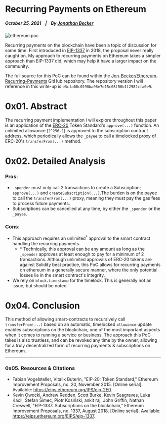 # Recurring Payments on Ethereum

  ##### October 25, 2021&nbsp;&nbsp;&nbsp;&nbsp;|&nbsp;&nbsp;&nbsp;&nbsp;By [Jonathan Becker](https://jbecker.dev)
  
  ![ethereum poc](https://raw.githubusercontent.com/Jon-Becker/research/main/papers/ethereum-recurring-payments/preview.png?fw)

  Recurring payments on the blockchain have been a topic of discussion for some time. First introduced in [EIP-1337](https://eips.ethereum.org/EIPS/eip-1337) in 2018, the proposal never really caught on. My approach to recurring payments on Ethereum takes a simpler approach than EIP-1337 did, which may help it have a larger impact on the community.

  The full source for this PoC can be found within the  [Jon-Becker/Ethereum-Recurring-Payments](https://github.com/Jon-Becker/ethereum-recurring-payments/tree/e3cfa08c0298ba96e7d15c08f50b1f2982cfa0e9) GitHub repository. The repository version I will reference in this write-up is ``e3cfa08c0298ba96e7d15c08f50b1f2982cfa0e9``.

# 0x01. Abstract
  The recurring payment implementation I will explore throughout this paper is an application of the [ERC-20](https://eips.ethereum.org/EIPS/eip-20) Token Standard's ``approve(...)`` function. An unlimited allowance (``2^256-1``) is approved to the subscription contract address, which periodically allows the ``_payee`` to call a timelocked proxy of ERC-20's ``transferFrom(...)`` method.
  

# 0x02. Detailed Analysis
### Pros:

  - ``_spender`` must only call 2 transactions to create a Subscription; ``approve(...)`` and ``createSubscription(...)``.The burden is on the payee to call the ``transferFrom(...)`` proxy, meaning they must pay the gas fees to process future payments.
  - Subscriptions can be cancelled at any time, by either the ``_spender`` or the ``_payee``.

### Cons:

- This approach requires an unlimited<sup>*</sup> approval to the smart contract handling the recurring payments.
  - \* Technically, this approval can be any amount as long as the ``_spender`` approves at least enough to pay for a minimum of 2 transactions. Although unlimited approvals of ERC-20 tokens are against Solidity best practice, this PoC allows for recurring payments on ethereum in a generally secure manner, where the only potential losses lie in the smart contract's integrity.
- We rely on ``block.timestamp`` for the timelock. This is generally not an issue, but should be noted.

# 0x04. Conclusion

  This method of allowing smart-contracts to recursively call ``transferFrom(...)`` based on an automatic, timelocked ``allowance`` update enables subscriptions on the blockchain, one of the most important aspects when it comes to running a service or business. The approach this PoC takes is also trustless, and can be revoked any time by the owner, allowing for a truly decentralized form of recurring payments & subscriptions on Ethereum.

----

### 0x05. Resources & Citations

  - Fabian Vogelsteller, Vitalik Buterin, "EIP-20: Token Standard," Ethereum Improvement Proposals, no. 20, November 2015. [Online serial]. Available: https://eips.ethereum.org/IPS/eip-2E0.
  - Kevin Owocki, Andrew Redden, Scott Burke, Kevin Seagraves, Luka Kacil, Štefan Šimec, Piotr Kosiński, ankit raj, John Griffin, Nathan Creswell, "EIP-1337: Subscriptions on the blockchain," Ethereum Improvement Proposals, no. 1337, August 2018. [Online serial]. Available: https://eips.ethereum.org/EIPS/eip-1337.